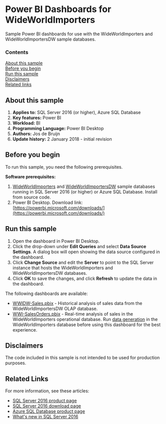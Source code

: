 # Power BI Dashboards for WideWorldImporters

Sample Power BI dashboards for use with the WideWorldImporters and WideWorldImportersDW sample databases.


### Contents

[About this sample](#about-this-sample)<br/>
[Before you begin](#before-you-begin)<br/>
[Run this sample](#run-this-sample)<br/>
[Disclaimers](#disclaimers)<br/>
[Related links](#related-links)<br/>


<a name=about-this-sample></a>

## About this sample

<!-- Delete the ones that don't apply -->
1. **Applies to:** SQL Server 2016 (or higher), Azure SQL Database
1. **Key features:** Power BI
1. **Workload:** BI
1. **Programming Language:** Power BI Desktop
1. **Authors:** Jos de Bruijn
1. **Update history:**
	2 January 2018 - initial revision


<a name=before-you-begin></a>

## Before you begin

To run this sample, you need the following prerequisites.

**Software prerequisites:**

<!-- Examples -->
1. [WideWorldImporters](../wwi-ssdt/) and [WideWorldImportersDW](../wwi-dw-ssdt/) sample databases running in SQL Server 2016 (or higher) or Azure SQL Database. Install from source code. 
1. Power BI Desktop. Download link: [https://powerbi.microsoft.com/downloads/](https://powerbi.microsoft.com/downloads/) 

<a name=run-this-sample></a>

## Run this sample

1. Open the dashboard in Power BI Desktop.
2. Click the drop-down under **Edit Queries** and select **Data Source Settings**. A dialog box will open showing the data source configured in the dashboard.
3. Click **Change Source** and edit the **Server** to point to the SQL Server instance that hosts the WideWorldImporters and WideWorldImportersDW databases.
4. Click **OK** to save the changes, and click **Refresh** to update the data in the dashboard.

The following dashboards are available:

- [WWIDW-Sales.pbix](WWIDW-Sales.pbix) - Historical analysis of sales data from the WideWorldImportersDW OLAP database.
- [WWI-SalesOrders.pbix](WWI-SalesOrders.pbix) - Real-time analysis of sales in the WideWorldImporters operational database. Run [data generation](https://docs.microsoft.com/sql/sample/world-wide-importers/data-generation) in the WideWorldImporters database before using this dashboard for the best experience.


<a name=disclaimers></a>

## Disclaimers
The code included in this sample is not intended to be used for production purposes.

<a name=related-links></a>

## Related Links
<!-- Links to more articles. Remember to delete "en-us" from the link path. -->
For more information, see these articles:
- [SQL Server 2016 product page](https://www.microsoft.com/server-cloud/products/sql-server-2016/)
- [SQL Server 2016 download page](https://www.microsoft.com/evalcenter/evaluate-sql-server-2016)
- [Azure SQL Database product page](https://azure.microsoft.com/services/sql-database/)
- [What's new in SQL Server 2016](https://msdn.microsoft.com/en-us/library/bb500435.aspx)

